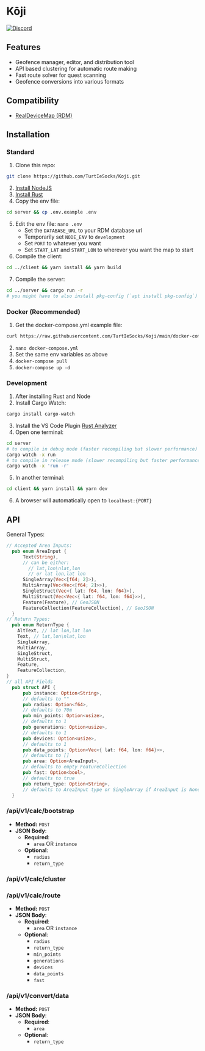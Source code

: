 # Kōji

<!-- [![GitHub Release](https://img.shields.io/github/release/TurtIeSocks/Koji.svg)](https://github.com/TurtIeSocks/Koji/releases/)
[![GitHub Contributors](https://img.shields.io/github/contributors/TurtIeSocks/Koji.svg)](https://github.com/TurtIeSocks/Koji/graphs/contributors/) -->

[![Discord](https://img.shields.io/discord/907337201044582452.svg?label=&logo=discord&logoColor=ffffff&color=7389D8&labelColor=6A7EC2)](https://discord.gg/EYYsKPVawn)

## Features

- Geofence manager, editor, and distribution tool
- API based clustering for automatic route making
- Fast route solver for quest scanning
- Geofence conversions into various formats

## Compatibility

- [RealDeviceMap (RDM)](https://github.com/realdevicemap/realdevicemap)

## Installation

### Standard

1. Clone this repo:

```bash
git clone https://github.com/TurtIeSocks/Koji.git
```

2. [Install NodeJS](https://nodejs.dev/en/learn/how-to-install-nodejs/)
3. [Install Rust](https://www.rust-lang.org/tools/install)
4. Copy the env file:

```bash
cd server && cp .env.example .env
```

5. Edit the env file: `nano .env`
   - Set the `DATABASE_URL` to your RDM database url
   - Temporarily set `NODE_ENV` to `development`
   - Set `PORT` to whatever you want
   - Set `START_LAT` and `START_LON` to wherever you want the map to start
6. Compile the client:

```bash
cd ../client && yarn install && yarn build
```

7. Compile the server:

```bash
cd ../server && cargo run -r
# you might have to also install pkg-config (`apt install pkg-config`)
```

### Docker (Recommended)

1. Get the docker-compose.yml example file:

```bash
curl https://raw.githubusercontent.com/TurtIeSocks/Koji/main/docker-compose.example.yml > docker-compose.yml
```

2. `nano docker-compose.yml`
3. Set the same env variables as above
4. `docker-compose pull`
5. `docker-compose up -d`

### Development

1. After installing Rust and Node
2. Install Cargo Watch:

```bash
cargo install cargo-watch
```

3. Install the VS Code Plugin [Rust Analyzer](https://marketplace.visualstudio.com/items?itemName=matklad.rust-analyzer)
4. Open one terminal:

```bash
cd server
# to compile in debug mode (faster recompiling but slower performance)
cargo watch -x run
# to compile in release mode (slower recompiling but faster performance)
cargo watch -x 'run -r'
```

5. In another terminal:

```bash
cd client && yarn install && yarn dev
```

6. A browser will automatically open to `localhost:{PORT}`

## API

General Types:

```rust
// Accepted Area Inputs:
  pub enum AreaInput {
      Text(String),
      // can be either:
        // lat,lon\nlat,lon
        // or lat lon,lat lon
      SingleArray(Vec<[f64; 2]>),
      MultiArray(Vec<Vec<[f64; 2]>>),
      SingleStruct(Vec<{ lat: f64, lon: f64}>),
      MultiStruct(Vec<Vec<{ lat: f64, lon: f64}>>),
      Feature(Feature), // GeoJSON
      FeatureCollection(FeatureCollection), // GeoJSON
  }
// Return Types:
  pub enum ReturnType {
    AltText, // lat lon,lat lon
    Text, // lat,lon\nlat,lon
    SingleArray,
    MultiArray,
    SingleStruct,
    MultiStruct,
    Feature,
    FeatureCollection,
}
// all API Fields
  pub struct API {
      pub instance: Option<String>,
      // defaults to ""
      pub radius: Option<f64>,
      // defaults to 70m
      pub min_points: Option<usize>,
      // defaults to 1
      pub generations: Option<usize>,
      // defaults to 1
      pub devices: Option<usize>,
      // defaults to 1
      pub data_points: Option<Vec<{ lat: f64, lon: f64}>>,
      // defaults to []
      pub area: Option<AreaInput>,
      // defaults to empty FeatureCollection
      pub fast: Option<bool>,
      // defaults to true
      pub return_type: Option<String>,
      // defaults to AreaInput type or SingleArray if AreaInput is None
  }
```

### /api/v1/calc/bootstrap

- **Method:** `POST`
- **JSON Body**:
  - **Required**:
    - `area` OR `instance`
  - **Optional**:
    - `radius`
    - `return_type`

### /api/v1/calc/cluster

### /api/v1/calc/route

- **Method:** `POST`
- **JSON Body**:
  - **Required**:
    - `area` OR `instance`
  - **Optional**:
    - `radius`
    - `return_type`
    - `min_points`
    - `generations`
    - `devices`
    - `data_points`
    - `fast`

### /api/v1/convert/data

- **Method:** `POST`
- **JSON Body**:
  - **Required**:
    - `area`
  - **Optional**:
    - `return_type`
